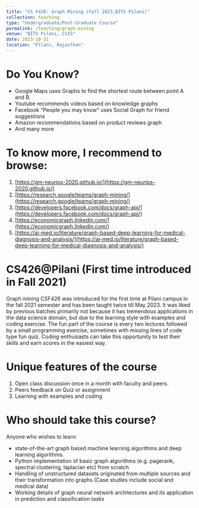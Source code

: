 ```yaml
---
title: "CS F426: Graph Mining (Fall 2023,BITS Pilani)"
collection: teaching
type: "Undergraduate/Post-Graduate Course"
permalink: /teaching/graph-mining
venue: "BITS Pilani, CSIS"
date: 2023-10-31
location: "Pilani, Rajasthan"
---
```


<!--This is a description of a teaching experience. You can use markdown like any other post.-->

Do You Know?
======
- Google Maps uses Graphs to find the shortest route between point A and B.
- Youtube recommends videos based on knowledge graphs
- Facebook “People you may know” uses Social Graph for friend suggestions
- Amazon recommendations based on product reviews graph
- And many more

To know more, I recommend to browse:
======
1. [https://gm-neurips-2020.github.io/](https://gm-neurips-2020.github.io/)
2. [https://research.google/teams/graph-mining/](https://research.google/teams/graph-mining/)
3. [https://developers.facebook.com/docs/graph-api/](https://developers.facebook.com/docs/graph-api/)
4. [https://economicgraph.linkedin.com/](https://economicgraph.linkedin.com/)
5. [https://ai-med.io/literature/graph-based-deep-learning-for-medical-diagnosis-and-analysis/](https://ai-med.io/literature/graph-based-deep-learning-for-medical-diagnosis-and-analysis/)

CS426@Pilani (First time introduced in Fall 2021)
======
Graph mining CSF426 was introduced for the first time at Pilani campus in the fall 2021
semester and has been taught twice till May 2023. It was liked by previous batches
primarily not because it has tremendous applications in the data science domain, but
due to the learning style with examples and coding exercise. The fun part of the course
is every two lectures followed by a small programming exercise, sometimes with
missing lines of code type fun quiz. Coding enthusiasts can take this opportunity to test
their skills and earn scores in the easiest way.

Unique features of the course
======
1. Open class discussion once in a month with faculty and peers.
2. Peers feedback on Quiz or assignment
3. Learning with examples and coding

Who should take this course?
======
Anyone who wishes to learn:
- state-of-the-art graph based machine learning algorithms and deep learning
algorithms.
- Python implementation of basic graph algorithms (e.g. pagerank, spectral clustering,
laplacian etc) from scratch
- Handling of unstructured datasets originated from multiple sources and their
transformation into graphs (Case studies include social and medical data)
- Working details of graph neural network architectures and its application in prediction and classification tasks



<!--Some popular questions you may have in your mind
======
- Why is it a 4 credit course?

One straightforward answer is it comes under advanced machine learning courses. The skills
which you will gain from the courses are not ordinary. Most of the theoretical concepts
integrated with lab exercise gives you an unique experience which is difficult to see in other
courses.

- Is it difficult to qualify in comparison to other 3-credit courses?

No. One biggest advantage the course brings to you is an opportunity to balance your
theoretical and coding strengths. Weightage divided between theory and coding is 50:50. Those
who have a strong interest in either of these can easily sail through it.

Note: Sometimes, 3-unit courses can be a lot harder than 4-unit courses. It usually just
means the course doesn’t have extensive practical sessions, but that just makes it even
harder without lowering the workload

- Do we need some prior knowledge before joining the course?
   
Yes, but basic knowledge. The lessons from class 12 mathematics (e.g. solving linear
equations, differentiation, calculating probabilities etc) should be suffice to grasp the class
learnings.

- Which programming language is used for coding and what level of
proficiency is expected?

Preferably Python. But there is a flexibility to choose any other programming language also. If
you possess the skill to play with arrays and matrices, and basic operations on them would be
good to start with. Working with some library packages e.g. networkx, scipy etc. can be learned
as the course progresses.-->


